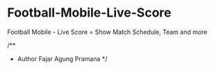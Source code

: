 # Football-Mobile-Live-Score
Football Mobile - Live Score = Show Match Schedule, Team and more

/**
 * Author Fajar Agung Pramana
 */
